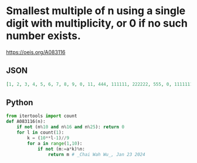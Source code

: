 # Smallest multiple of n using a single digit with multiplicity, or 0 if no such number exists\.
https://oeis.org/A083116
## JSON
```JSON
[1, 2, 3, 4, 5, 6, 7, 8, 9, 0, 11, 444, 111111, 222222, 555, 0, 1111111111111111, 666, 111111111111111111, 0, 777, 22, 1111111111111111111111, 888, 0, 222222, 999, 444444, 1111111111111111111111111111, 0, 111111111111111, 0, 33, 2222222222222222, 555555]
```
## Python
```Python
from itertools import count
def A083116(n):
    if not (n%10 and n%16 and n%25): return 0
    for l in count(1):
        k = (10**l-1)//9
        for a in range(1,10):
            if not (m:=a*k)%n:
                return m # _Chai Wah Wu_, Jan 23 2024
```
